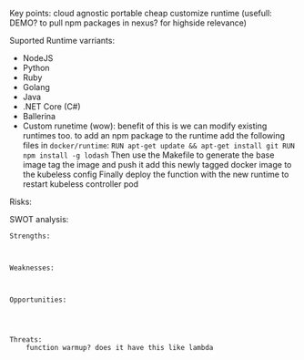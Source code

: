 Key points:
    cloud agnostic
    portable
    cheap
    customize runtime (usefull: DEMO? to pull npm packages in nexus? for highside relevance)

Suported Runtime varriants:
- NodeJS
- Python
- Ruby
- Golang
- Java
- .NET Core (C#)
- Ballerina
- Custom runetime (wow): benefit of this is we can modify existing runtimes too.
        to add an npm package to the runtime add the following files in `docker/runtime`:
            ```
            RUN apt-get update && apt-get install git
            RUN npm install -g lodash
            ```
        Then use the Makefile to generate the base image
        tag the image and push it
        add this newly tagged docker image to the kubeless config
        Finally deploy the function with the new runtime to restart kubeless controller pod

Risks: 

SWOT analysis:

    Strengths:



    Weaknesses:



    Opportunities:




    Threats:
        function warmup? does it have this like lambda



